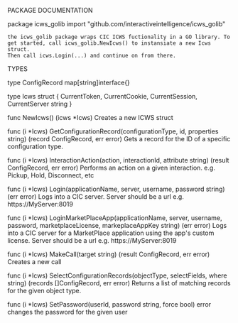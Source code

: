 PACKAGE DOCUMENTATION

package icws_golib
    import "github.com/interactiveintelligence/icws_golib"

    the icws_golib package wraps CIC ICWS fuctionality in a GO library. To
    get started, call icws_golib.NewIcws() to instansiate a new Icws struct.
    Then call icws.Login(...) and continue on from there.


TYPES

type ConfigRecord map[string]interface{}



type Icws struct {
    CurrentToken, CurrentCookie, CurrentSession, CurrentServer string
}


func NewIcws() (icws *Icws)
    Creates a new ICWS struct


func (i *Icws) GetConfigurationRecord(configurationType, id, properties string) (record ConfigRecord, err error)
    Gets a record for the ID of a specific configuration type.

func (i *Icws) InteractionAction(action, interactionId, attribute string) (result ConfigRecord, err error)
    Performs an action on a given interaction. e.g. Pickup, Hold,
    Disconnect, etc

func (i *Icws) Login(applicationName, server, username, password string) (err error)
    Logs into a CIC server. Server should be a url e.g.
    https://MyServer:8019

func (i *Icws) LoginMarketPlaceApp(applicationName, server, username, password, marketplaceLicense, markeplaceAppKey string) (err error)
    Logs into a CIC server for a MarketPlace application using the app's
    custom license. Server should be a url e.g. https://MyServer:8019

func (i *Icws) MakeCall(target string) (result ConfigRecord, err error)
    Creates a new call

func (i *Icws) SelectConfigurationRecords(objectType, selectFields, where string) (records []ConfigRecord, err error)
    Returns a list of matching records for the given object type.

func (i *Icws) SetPassword(userId, password string, force bool) error
    changes the password for the given user



